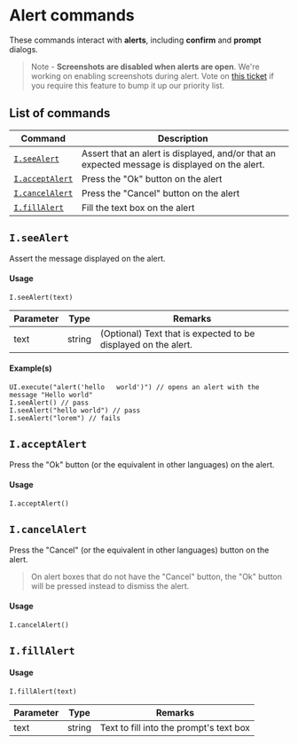 # Alert commands

These commands interact with **alerts**, including **confirm** and **prompt** dialogs.

> Note - **Screenshots are disabled when alerts are open**. We're working on enabling screenshots during alert. Vote on [this ticket](https://trello.com/c/AdVKnK0x) if you require this feature to bump it up our priority list.

## List of commands

| Command | Description|
|---------|------------|
| [`I.seeAlert`](#iseealert) | Assert that an alert is displayed, and/or that an expected message is displayed on the alert. |
| [`I.acceptAlert`](#iacceptalert) | Press the "Ok" button on the alert |
| [`I.cancelAlert`](#icancelalert) | Press the "Cancel" button on the alert |
| [`I.fillAlert`](#ifillalert) | Fill the text box on the alert |

## `I.seeAlert`

Assert the message displayed on the alert.

#### Usage
```
I.seeAlert(text)
```

| Parameter | Type | Remarks |
|----------|------|--------|
| text | string | (Optional) Text that is expected to be displayed on the alert. |

#### Example(s)

```
UI.execute("alert('hello   world')") // opens an alert with the message "Hello world"
I.seeAlert() // pass
I.seeAlert("hello world") // pass
I.seeAlert("lorem") // fails
```

## `I.acceptAlert`

Press the "Ok" button (or the equivalent in other languages) on the alert.

#### Usage
```
I.acceptAlert()
```

## `I.cancelAlert`

Press the "Cancel" (or the equivalent in other languages) button on the alert.

> On alert boxes that do not have the "Cancel" button, the "Ok" button will be pressed instead to dismiss the alert.

#### Usage
```
I.cancelAlert()
```

## `I.fillAlert`

#### Usage
```
I.fillAlert(text)
```

| Parameter | Type | Remarks |
|----------|------|--------|
| text | string | Text to fill into the prompt's text box |




